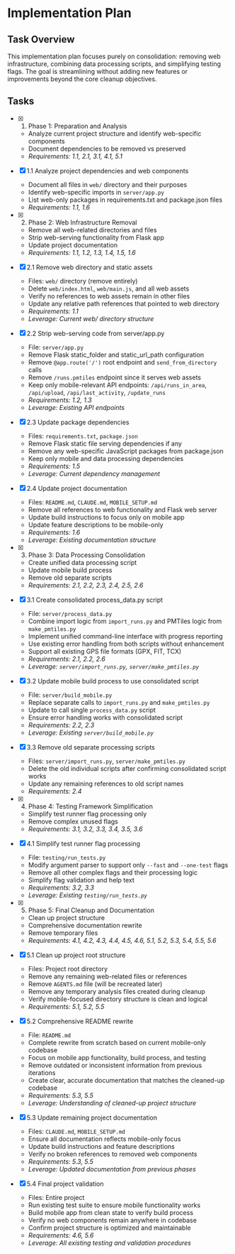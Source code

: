 # Implementation Plan

## Task Overview

This implementation plan focuses purely on consolidation: removing web infrastructure, combining data processing scripts, and simplifying testing flags. The goal is streamlining without adding new features or improvements beyond the core cleanup objectives.

## Tasks

- [x] 1. Phase 1: Preparation and Analysis
  - Analyze current project structure and identify web-specific components
  - Document dependencies to be removed vs preserved
  - _Requirements: 1.1, 2.1, 3.1, 4.1, 5.1_

- [x] 1.1 Analyze project dependencies and web components
  - Document all files in `web/` directory and their purposes
  - Identify web-specific imports in `server/app.py`
  - List web-only packages in requirements.txt and package.json files
  - _Requirements: 1.1, 1.6_

- [x] 2. Phase 2: Web Infrastructure Removal
  - Remove all web-related directories and files
  - Strip web-serving functionality from Flask app
  - Update project documentation
  - _Requirements: 1.1, 1.2, 1.3, 1.4, 1.5, 1.6_

- [x] 2.1 Remove web directory and static assets
  - Files: `web/` directory (remove entirely)
  - Delete `web/index.html`, `web/main.js`, and all web assets
  - Verify no references to web assets remain in other files
  - Update any relative path references that pointed to web directory
  - _Requirements: 1.1_
  - _Leverage: Current web/ directory structure_

- [x] 2.2 Strip web-serving code from server/app.py
  - File: `server/app.py`
  - Remove Flask static_folder and static_url_path configuration
  - Remove `@app.route('/')` root endpoint and `send_from_directory` calls
  - Remove `/runs.pmtiles` endpoint since it serves web assets
  - Keep only mobile-relevant API endpoints: `/api/runs_in_area`, `/api/upload`, `/api/last_activity`, `/update_runs`
  - _Requirements: 1.2, 1.3_
  - _Leverage: Existing API endpoints_

- [x] 2.3 Update package dependencies
  - Files: `requirements.txt`, `package.json`
  - Remove Flask static file serving dependencies if any
  - Remove any web-specific JavaScript packages from package.json
  - Keep only mobile and data processing dependencies
  - _Requirements: 1.5_
  - _Leverage: Current dependency management_

- [x] 2.4 Update project documentation
  - Files: `README.md`, `CLAUDE.md`, `MOBILE_SETUP.md`
  - Remove all references to web functionality and Flask web server
  - Update build instructions to focus only on mobile app
  - Update feature descriptions to be mobile-only
  - _Requirements: 1.6_
  - _Leverage: Existing documentation structure_

- [x] 3. Phase 3: Data Processing Consolidation
  - Create unified data processing script
  - Update mobile build process
  - Remove old separate scripts
  - _Requirements: 2.1, 2.2, 2.3, 2.4, 2.5, 2.6_

- [x] 3.1 Create consolidated process_data.py script
  - File: `server/process_data.py`
  - Combine import logic from `import_runs.py` and PMTiles logic from `make_pmtiles.py`
  - Implement unified command-line interface with progress reporting
  - Use existing error handling from both scripts without enhancement
  - Support all existing GPS file formats (GPX, FIT, TCX)
  - _Requirements: 2.1, 2.2, 2.6_
  - _Leverage: `server/import_runs.py`, `server/make_pmtiles.py`_

- [x] 3.2 Update mobile build process to use consolidated script
  - File: `server/build_mobile.py`
  - Replace separate calls to `import_runs.py` and `make_pmtiles.py`
  - Update to call single `process_data.py` script
  - Ensure error handling works with consolidated script
  - _Requirements: 2.2, 2.3_
  - _Leverage: Existing `server/build_mobile.py`_

- [x] 3.3 Remove old separate processing scripts
  - Files: `server/import_runs.py`, `server/make_pmtiles.py`
  - Delete the old individual scripts after confirming consolidated script works
  - Update any remaining references to old script names
  - _Requirements: 2.4_

- [x] 4. Phase 4: Testing Framework Simplification
  - Simplify test runner flag processing only
  - Remove complex unused flags
  - _Requirements: 3.1, 3.2, 3.3, 3.4, 3.5, 3.6_

- [x] 4.1 Simplify test runner flag processing
  - File: `testing/run_tests.py`
  - Modify argument parser to support only `--fast` and `--one-test` flags
  - Remove all other complex flags and their processing logic
  - Simplify flag validation and help text
  - _Requirements: 3.2, 3.3_
  - _Leverage: Existing `testing/run_tests.py`_

- [x] 5. Phase 5: Final Cleanup and Documentation
  - Clean up project structure
  - Comprehensive documentation rewrite
  - Remove temporary files
  - _Requirements: 4.1, 4.2, 4.3, 4.4, 4.5, 4.6, 5.1, 5.2, 5.3, 5.4, 5.5, 5.6_

- [x] 5.1 Clean up project root structure
  - Files: Project root directory
  - Remove any remaining web-related files or references
  - Remove `AGENTS.md` file (will be recreated later)
  - Remove any temporary analysis files created during cleanup
  - Verify mobile-focused directory structure is clean and logical
  - _Requirements: 5.1, 5.2, 5.5_

- [x] 5.2 Comprehensive README rewrite
  - File: `README.md`
  - Complete rewrite from scratch based on current mobile-only codebase
  - Focus on mobile app functionality, build process, and testing
  - Remove outdated or inconsistent information from previous iterations
  - Create clear, accurate documentation that matches the cleaned-up codebase
  - _Requirements: 5.3, 5.5_
  - _Leverage: Understanding of cleaned-up project structure_

- [x] 5.3 Update remaining project documentation
  - Files: `CLAUDE.md`, `MOBILE_SETUP.md`
  - Ensure all documentation reflects mobile-only focus
  - Update build instructions and feature descriptions
  - Verify no broken references to removed web components
  - _Requirements: 5.3, 5.5_
  - _Leverage: Updated documentation from previous phases_

- [x] 5.4 Final project validation
  - Files: Entire project
  - Run existing test suite to ensure mobile functionality works
  - Build mobile app from clean state to verify build process
  - Verify no web components remain anywhere in codebase
  - Confirm project structure is optimized and maintainable
  - _Requirements: 4.6, 5.6_
  - _Leverage: All existing testing and validation procedures_